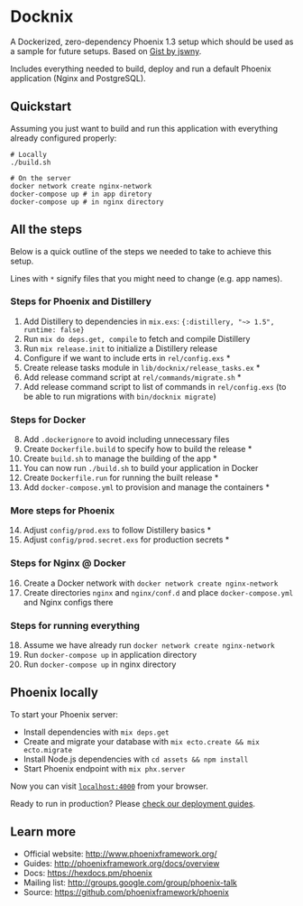 # Docknix

A Dockerized, zero-dependency Phoenix 1.3 setup which should be used as a sample for future setups. Based on [Gist by jswny](https://gist.github.com/jswny/83e03537830b0d997924e8f1965d88bc).

Includes everything needed to build, deploy and run a default Phoenix application (Nginx and PostgreSQL).

## Quickstart

Assuming you just want to build and run this application with everything already configured properly:

```
# Locally
./build.sh

# On the server
docker network create nginx-network
docker-compose up # in app diretory
docker-compose up # in nginx directory
```

## All the steps

Below is a quick outline of the steps we needed to take to achieve this setup.

Lines with `*` signify files that you might need to change (e.g. app names).

### Steps for Phoenix and Distillery

1. Add Distillery to dependencies in `mix.exs`: `{:distillery, "~> 1.5", runtime: false}`
2. Run `mix do deps.get, compile` to fetch and compile Distillery
3. Run `mix release.init` to initialize a Distillery release
4. Configure if we want to include erts in `rel/config.exs` *
5. Create release tasks module in `lib/docknix/release_tasks.ex` *
6. Add release command script at `rel/commands/migrate.sh` *
7. Add release command script to list of commands in `rel/config.exs` (to be able to run migrations with `bin/docknix migrate`)

### Steps for Docker

8. Add `.dockerignore` to avoid including unnecessary files
9. Create `Dockerfile.build` to specify how to build the release *
10. Create `build.sh` to manage the building of the app *
11. You can now run `./build.sh` to build your application in Docker
12. Create `Dockerfile.run` for running the built release *
13. Add `docker-compose.yml` to provision and manage the containers *

### More steps for Phoenix

14. Adjust `config/prod.exs` to follow Distillery basics *
15. Adjust `config/prod.secret.exs` for production secrets *

### Steps for Nginx @ Docker

16. Create a Docker network with `docker network create nginx-network`
17. Create directories `nginx` and `nginx/conf.d` and place `docker-compose.yml` and Nginx configs there

### Steps for running everything

18. Assume we have already run `docker network create nginx-network`
19. Run `docker-compose up` in application directory
20. Run `docker-compose up` in nginx directory

## Phoenix locally

To start your Phoenix server:

  * Install dependencies with `mix deps.get`
  * Create and migrate your database with `mix ecto.create && mix ecto.migrate`
  * Install Node.js dependencies with `cd assets && npm install`
  * Start Phoenix endpoint with `mix phx.server`

Now you can visit [`localhost:4000`](http://localhost:4000) from your browser.

Ready to run in production? Please [check our deployment guides](http://www.phoenixframework.org/docs/deployment).

## Learn more

  * Official website: http://www.phoenixframework.org/
  * Guides: http://phoenixframework.org/docs/overview
  * Docs: https://hexdocs.pm/phoenix
  * Mailing list: http://groups.google.com/group/phoenix-talk
  * Source: https://github.com/phoenixframework/phoenix
